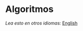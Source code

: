 # Algoritmos

[comment]: <> (<img align="right" src="https://camo.githubusercontent.com/cfcaf3a99103d61f387761e5fc445d9ba0203b01/68747470733a2f2f7472617669732d63692e6f72672f6477796c2f657374612e7376673f6272616e63683d6d6173746572">)

*Lea esto en otros idiomas:* [English](README-en.md)